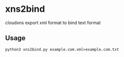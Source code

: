 # xns2bind
cloudxns export xml format to bind text format

## Usage

```
python3 xns2bind.py example.com.xml>example.com.txt
```
